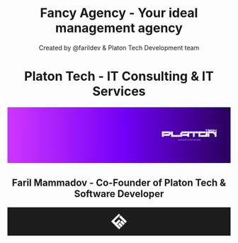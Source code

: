 <h1 align = "center">Fancy Agency - Your ideal management agency</h1>
<p align = "center">Created by @farildev & Platon Tech Development team</p>
<h1 align="center">Platon Tech - IT Consulting & IT Services</h1>
<img src="./src/img/Linkedin Banner.jpg" alt="">
<h2 align="center">Faril Mammadov - Co-Founder of Platon Tech & Software Developer</h2>
<img src="./src/img/Behance Header.jpg" alt="">
